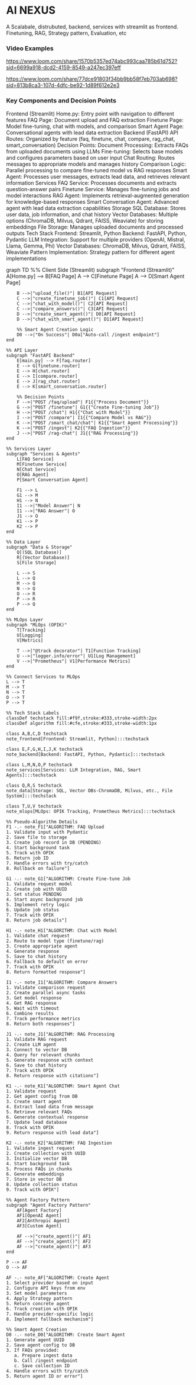 # AI NEXUS
A Scalabale, distrubuted, backend, services with streamlit as frontend. Finetuning, RAG, Strategy pattern, Evaluation,  etc


### Video Examples
https://www.loom.com/share/1570b5357ed74abc993caa785b61d752?sid=6699a918-dcd2-4159-8549-a247ec397eff

https://www.loom.com/share/77dce91803f34bb9bb58f7eb703ab698?sid=813b8ca3-107d-4dfc-be92-1d89f612e2e3

### Key Components and Decision Points
Frontend (Streamlit)
Home.py: Entry point with navigation to different features
FAQ Page: Document upload and FAQ extraction
Finetune Page: Model fine-tuning, chat with models, and comparison
Smart Agent Page: Conversational agents with lead data extraction
Backend (FastAPI)
API Routes: Organized by feature (faq, finetune, chat, compare, rag_chat, smart_conversation)
Decision Points:
Document Processing: Extracts FAQs from uploaded documents using LLMs
Fine-tuning: Selects base models and configures parameters based on user input
Chat Routing: Routes messages to appropriate models and manages history
Comparison Logic: Parallel processing to compare fine-tuned model vs RAG responses
Smart Agent: Processes user messages, extracts lead data, and retrieves relevant information
Services
FAQ Service: Processes documents and extracts question-answer pairs
Finetune Service: Manages fine-tuning jobs and model interactions
RAG Agent: Implements retrieval-augmented generation for knowledge-based responses
Smart Conversation Agent: Advanced agent with lead data extraction capabilities
Storage
SQL Database: Stores user data, job information, and chat history
Vector Databases: Multiple options (ChromaDB, Milvus, Qdrant, FAISS, Weaviate) for storing embeddings
File Storage: Manages uploaded documents and processed outputs
Tech Stack
Frontend: Streamlit, Python
Backend: FastAPI, Python, Pydantic
LLM Integration: Support for multiple providers (OpenAI, Mistral, Llama, Gemma, Phi)
Vector Databases: ChromaDB, Milvus, Qdrant, FAISS, Weaviate
Pattern Implementation: Strategy pattern for different agent implementations

graph TD
    %% Client Side (Streamlit)
    subgraph "Frontend (Streamlit)"
        A[Home.py] --> B[FAQ Page]
        A --> C[Finetune Page]
        A --> D[Smart Agent Page]
        
        B -->|"upload_file()"| B1[API Request]
        C -->|"create_finetune_job()"| C1[API Request]
        C -->|"chat_with_model()"| C2[API Request]
        C -->|"compare_answers()"| C3[API Request]
        D -->|"create_smart_agent()"| D0[API Request]
        D -->|"chat_with_smart_agent()"| D1[API Request]
        
        %% Smart Agent Creation Logic
        D0 -->|"On Success"| D0a["Auto-call /ingest endpoint"]
    end
    
    %% API Layer
    subgraph "FastAPI Backend"
        E[main.py] --> F[faq.router]
        E --> G[finetune.router]
        E --> H[chat.router]
        E --> I[compare.router]
        E --> J[rag_chat.router]
        E --> K[smart_conversation.router]
        
        %% Decision Points
        F -->|"POST /faq/upload"| F1{{"Process Document"}}
        G -->|"POST /finetune"| G1{{"Create Fine-tuning Job"}}
        H -->|"POST /chat"| H1{{"Chat with Model"}}
        I -->|"POST /compare"| I1{{"Compare Model vs RAG"}}
        K -->|"POST /smart_chat/chat"| K1{{"Smart Agent Processing"}}
        K -->|"POST /ingest"| K2{{"FAQ Ingestion"}}
        J -->|"POST /rag-chat"| J1{{"RAG Processing"}}
    end
    
    %% Services Layer
    subgraph "Services & Agents"
        L[FAQ Service]
        M[Finetune Service]
        N[Chat Service]
        O[RAG Agent]
        P[Smart Conversation Agent]
        
        F1 --> L
        G1 --> M
        H1 --> N
        I1 -->|"Model Answer"| N
        I1 -->|"RAG Answer"| O
        J1 --> O
        K1 --> P
        K2 --> P
    end
    
    %% Data Layer
    subgraph "Data & Storage"
        Q[(SQL Database)]
        R[(Vector Database)]
        S[File Storage]
        
        L --> S
        L --> Q
        M --> Q
        N --> Q
        O --> R
        P --> R
        P --> Q
    end
    
    %% MLOps Layer
    subgraph "MLOps (OPIK)"
        T[Tracking]
        U[Logging]
        V[Metrics]
        
        T -->|"@track decorator"| T1[Function Tracking]
        U -->|"logger.info/error"| U1[Log Management]
        V -->|"Prometheus"| V1[Performance Metrics]
    end
    
    %% Connect Services to MLOps
    L --> T
    M --> T
    N --> T
    O --> T
    P --> T
    
    %% Tech Stack Labels
    classDef techstack fill:#f9f,stroke:#333,stroke-width:2px
    classDef algorithm fill:#cfe,stroke:#333,stroke-width:1px
    
    class A,B,C,D techstack
    note_frontend[Frontend: Streamlit, Python]:::techstack
    
    class E,F,G,H,I,J,K techstack
    note_backend[Backend: FastAPI, Python, Pydantic]:::techstack
    
    class L,M,N,O,P techstack
    note_services[Services: LLM Integration, RAG, Smart Agents]:::techstack
    
    class Q,R,S techstack
    note_data[Storage: SQL, Vector DBs-ChromaDB, Milvus, etc., File System]:::techstack
    
    class T,U,V techstack
    note_mlops[MLOps: OPIK Tracking, Prometheus Metrics]:::techstack
    
    %% Pseudo-Algorithm Details
    F1 -.- note_F1["ALGORITHM: FAQ Upload
    1. Validate input with Pydantic
    2. Save file to storage
    3. Create job record in DB (PENDING)
    4. Start background task
    5. Track with OPIK
    6. Return job ID
    7. Handle errors with try/catch
    8. Rollback on failure"]
    
    G1 -.- note_G1["ALGORITHM: Create Fine-tune Job
    1. Validate request model
    2. Create job with UUID
    3. Set status PENDING
    4. Start async background job
    5. Implement retry logic
    6. Update job status
    7. Track with OPIK
    8. Return job details"]
    
    H1 -.- note_H1["ALGORITHM: Chat with Model
    1. Validate chat request
    2. Route to model type (finetune/rag)
    3. Create appropriate agent
    4. Generate response
    5. Save to chat history
    6. Fallback to default on error
    7. Track with OPIK
    8. Return formatted response"]
    
    I1 -.- note_I1["ALGORITHM: Compare Answers
    1. Validate comparison request
    2. Create parallel async tasks
    3. Get model response
    4. Get RAG response
    5. Wait with timeout
    6. Combine results
    7. Track performance metrics
    8. Return both responses"]
    
    J1 -.- note_J1["ALGORITHM: RAG Processing
    1. Validate RAG request
    2. Create LLM agent
    3. Connect to vector DB
    4. Query for relevant chunks
    5. Generate response with context
    6. Save to chat history
    7. Track with OPIK
    8. Return response with citations"]
    
    K1 -.- note_K1["ALGORITHM: Smart Agent Chat
    1. Validate request
    2. Get agent config from DB
    3. Create smart agent
    4. Extract lead data from message
    5. Retrieve relevant FAQs
    6. Generate contextual response
    7. Update lead database
    8. Track with OPIK
    9. Return response with lead data"]
    
    K2 -.- note_K2["ALGORITHM: FAQ Ingestion
    1. Validate ingest request
    2. Create collection with UUID
    3. Initialize vector DB
    4. Start background task
    5. Process FAQs in chunks
    6. Generate embeddings
    7. Store in vector DB
    8. Update collection status
    9. Track with OPIK"]
    
    %% Agent Factory Pattern
    subgraph "Agent Factory Pattern"
        AF[Agent Factory]
        AF1[OpenAI Agent]
        AF2[Anthropic Agent]
        AF3[Custom Agent]
        
        AF -->|"create_agent()"| AF1
        AF -->|"create_agent()"| AF2
        AF -->|"create_agent()"| AF3
    end
    
    P --> AF
    O --> AF
    
    AF -.- note_AF["ALGORITHM: Create Agent
    1. Select provider based on input
    2. Configure API keys from env
    3. Set model parameters
    4. Apply Strategy pattern
    5. Return concrete agent
    6. Track creation with OPIK
    7. Handle provider-specific logic
    8. Implement fallback mechanism"]
    
    %% Smart Agent Creation
    D0 -.- note_D0["ALGORITHM: Create Smart Agent
    1. Generate agent UUID
    2. Save agent config to DB
    3. If FAQs provided:
       a. Prepare ingest data
       b. Call /ingest endpoint
       c. Save collection ID
    4. Handle errors with try/catch
    5. Return agent ID or error"]